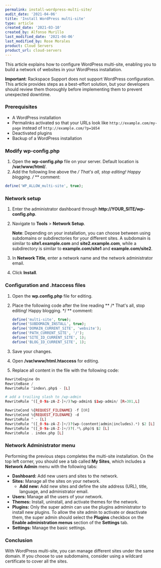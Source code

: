 ```yaml
---
permalink: install-wordpress-multi-site/
audit_date: '2021-04-06'
title: 'Install WordPress multi-site'
type: article
created_date: '2021-03-10'
created_by: Alfonso Murillo
last_modified_date: '2021-04-06'
last_modified_by: Rose Morales
product: Cloud Servers
product_url: cloud-servers
---
```


This article explains how to configure WordPress multi-site, enabling
you to build a network of websites in your WordPress installation.

**Important**: Rackspace Support does not support WordPress configuration. 
This article provides steps as a best-effort solution, but your developers
should review them thoroughly before implementing them to prevent unexpected
downtime.

### Prerequisites

- A WordPress installation
- Permalinks activated so that your URLs look like `http://example.com/my-page`
  instead of `http://example.com/?p=1654`
- Deactivated plugins
- Backup of a WordPress installation

### Modify wp-config.php

1. Open the **wp-config.php** file on your server. Default location is
   **/var/www/html/**.
2. Add the following line above the **/* That's all, stop editing! Happy
   blogging. /* ** comment:

```PHP
define('WP_ALLOW_multi-site', true);
```

### Network setup

1. Enter the administrator dashboard through **http://YOUR_SITE/wp-config.php**.
2. Navigate to **Tools** > **Network Setup**.

   **Note**: Depending on your installation, you can choose between
   using subdomains or subdirectories for your different sites. A subdomain
   is similar to **site1.example.com** and **site2.example.com**, while a
   subdirectory is similar to **example.com/site1** and **example.com/site2**.
3. In **Network Title**, enter a network name and the network administrator email.
4. Click **Install**.

### Configuration and .htaccess files

1. Open the **wp.config.php** file for editing.
2. Place the following code after the line reading ** /* That's all, stop editing!
   Happy blogging. */ ** comment:

    ```PHP
    define('multi-site', true);
    define('SUBDOMAIN_INSTALL', true);
    define('DOMAIN_CURRENT_SITE', 'website');
    define('PATH_CURRENT_SITE', '/');
    define('SITE_ID_CURRENT_SITE', 1);
    define('BLOG_ID_CURRENT_SITE', 1);
    ```

3. Save your changes.
4. Open **/var/www/html.htaccess** for editing.
5. Replace all content in the file with the following code:

```PHP
RewriteEngine On
RewriteBase /
RewriteRule ^index\.php$ - [L]

# add a trailing slash to /wp-admin
RewriteRule ^([_0-9a-zA-Z-]+/)?wp-admin$ $1wp-admin/ [R=301,L]

RewriteCond %{REQUEST_FILENAME} -f [OR]
RewriteCond %{REQUEST_FILENAME} -d
RewriteRule ^ - [L]
RewriteRule ^([_0-9a-zA-Z-]+/)?(wp-(content|admin|includes).*) $2 [L]
RewriteRule ^([_0-9a-zA-Z-]+/)?(.*\.php)$ $2 [L]
RewriteRule . index.php [L]
```

### Network Administrator menu

Performing the previous steps completes the multi-site installation. On the top left corner,
you should see a tab called **My Sites**, which includes a **Network Admin** menu with the following tabs:

- **Dashboard:** Add new users and sites to the network.
- **Sites:** Manage all the sites on your network.
  - **Add new:** Add new sites and define the site
    address (URL), title, language, and administrator email.
- **Users:** Manage all the users of your network.
- **Themes:** Install, uninstall, and activate themes for the network.
- **Plugins:** Only the super admin can use the plugins administrator to install
  new plugins. To allow the site admin to activate or deactivate them, the super admin should
  select the **Plugins** checkbox on the **Enable administration menus** section of the **Settings** tab.
- **Settings:** Manage the basic settings.

### Conclusion

With WordPress multi-site, you can manage different sites under the same domain. If you choose to use
subdomains, consider using a wildcard certificate to cover all the sites.
